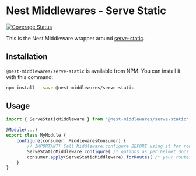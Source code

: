 # Nest Middlewares - Serve Static

[![Coverage Status](https://coveralls.io/repos/github/wbhob/nest-middlewares/badge.svg?branch=master)](https://coveralls.io/github/wbhob/nest-middlewares?branch=master)

This is the Nest Middleware wrapper around [serve-static](http://www.npmjs.com/package/serve-static).

## Installation

`@nest-middlewares/serve-static` is available from NPM. You can install it with this command:

```sh
npm install --save @nest-middlewares/serve-static
```

## Usage

```ts
import { ServeStaticMiddleware } from '@nest-middlewares/serve-static';

@Module(...)
export class MyModule {
    configure(consumer: MiddlewaresConsumer) {
        // IMPORTANT! Call Middleware.configure BEFORE using it for routes
        ServeStaticMiddleware.configure( /* options as per helmet docs */ )
        consumer.apply(ServeStaticMiddleware).forRoutes( /* your routes */ );
    }
}
```

